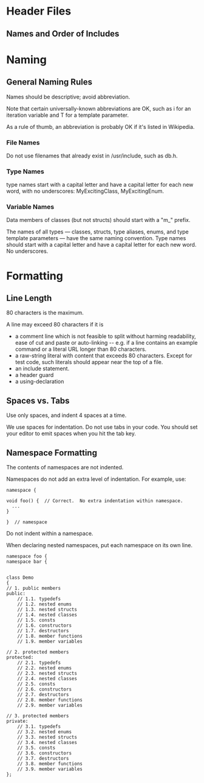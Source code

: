 # Header Files #
## Names and Order of Includes ##


# Naming #
## General Naming Rules ##
Names should be descriptive; avoid abbreviation.

Note that certain universally-known abbreviations are OK, such as i for an iteration variable and T for a template parameter.

As a rule of thumb, an abbreviation is probably OK if it's listed in Wikipedia.

### File Names ###
Do not use filenames that already exist in /usr/include, such as db.h.

### Type Names ###
type names start with a capital letter and have a capital letter for each new word, with no underscores: MyExcitingClass, MyExcitingEnum.

### Variable Names ###
Data members of classes (but not structs) should start with a "m_" prefix.

The names of all types — classes, structs, type aliases, enums, and type template parameters — have the same naming convention. Type names should start with a capital letter and have a capital letter for each new word. No underscores.

# Formatting #
## Line Length ##
80 characters is the maximum.

A line may exceed 80 characters if it is


-  a comment line which is not feasible to split without harming readability, ease of cut and paste or auto-linking -- e.g. if a line contains an example command or a literal URL longer than 80 characters.
-  a raw-string literal with content that exceeds 80 characters. Except for test code, such literals should appear near the top of a file.
-  an include statement.
-  a header guard
-  a using-declaration

## Spaces vs. Tabs ##
Use only spaces, and indent 4 spaces at a time.

We use spaces for indentation. Do not use tabs in your code. You should set your editor to emit spaces when you hit the tab key.

## Namespace Formatting ##
The contents of namespaces are not indented.

Namespaces do not add an extra level of indentation. For example, use:

    namespace {

	void foo() {  // Correct.  No extra indentation within namespace.
	  ...
	}
	
	}  // namespace

Do not indent within a namespace.

When declaring nested namespaces, put each namespace on its own line.

    namespace foo {
	namespace bar {


	class Demo
	{
	// 1. public members
	public:
    	// 1.1. typedefs
    	// 1.2. nested enums
	    // 1.3. nested structs
	    // 1.4. nested classes
	    // 1.5. consts
	    // 1.6. constructors
	    // 1.7. destructors
	    // 1.8. member functions
	    // 1.9. member variables

	// 2. protected members
	protected:
	    // 2.1. typedefs
	    // 2.2. nested enums
	    // 2.3. nested structs
	    // 2.4. nested classes
	    // 2.5. consts
	    // 2.6. constructors
	    // 2.7. destructors
	    // 2.8. member functions
	    // 2.9. member variables
	
	// 3. protected members
	private:
		// 3.1. typedefs
	    // 3.2. nested enums
	    // 3.3. nested structs
	    // 3.4. nested classes
	    // 3.5. consts
	    // 3.6. constructors
	    // 3.7. destructors
	    // 3.8. member functions
	    // 3.9. member variables
	};